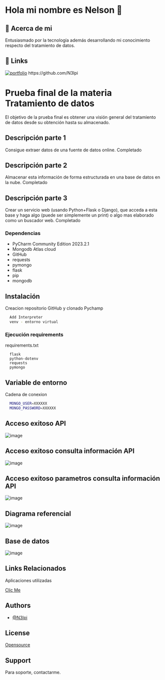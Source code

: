 # Hola mi nombre es Nelson 👋
## 🚀 Acerca de mi
Entusiasmado por la tecnología además desarrollando mi conocimiento respecto del tratamiento de datos.
## 🔗 Links
[![portfolio](https://img.shields.io/badge/my_portfolio-000?style=for-the-badge&logo=ko-fi&logoColor=white)]([https://katherineoelsner.com/](https://github.com/N3lpi)) https://github.com/N3lpi
# Prueba final de la materia Tratamiento de datos

El objetivo de la prueba final es obtener una visión general del tratamiento de datos desde su obtención hasta su almacenado.

## Descripción parte 1

Consigue extraer datos de una fuente de datos online. Completado

## Descripción parte 2

Almacenar esta información de forma estructurada en una base de datos en la nube. Completado

## Descripción parte 3

Crear un servicio web (usando Python+Flask o Django), que acceda a esta base y haga algo (puede ser simplemente un print) o algo mas elaborado como un buscador web. Completado

### Dependencias
* PyCharm Community Edition 2023.2.1
* Mongodb Atlas cloud
* GitHub
* requests
* pymongo
* flask
* pip
* mongodb

## Instalación

Creacion repositorio GitHub y clonado Pychamp

```bash
  Add Interpreter
  venv - entorno virtual
```

### Ejecución requirements

requirements.txt

```
  flask
  python-dotenv
  requests
  pymongo
```
## Variable de entorno

Cadena de conexion

```bash
  MONGO_USER=XXXXXX
  MONGO_PASSWORD=XXXXXX
```

## Acceso exitoso API

![image](https://github.com/N3lpi/prueba-final1-grupoA/assets/144539622/663da965-b4e2-4407-9fe7-09a6ccaa13cc)

## Acceso exitoso consulta información API
![image](https://github.com/N3lpi/prueba-final1-grupoA/assets/144539622/a7580e7a-66c4-4c5a-8ee2-2d5b84321857)

## Acceso exitoso parametros consulta información API
![image](https://github.com/N3lpi/prueba-final1-grupoA/assets/144539622/762364ce-f235-4430-a908-b772631520fc)

## Diagrama referencial

![image](https://github.com/N3lpi/prueba-final1-grupoA/assets/144539622/bbf25ce6-0f07-461e-8278-e7829aca3858)

## Base de datos
![image](https://github.com/N3lpi/prueba_final2_GrupoA/assets/144539622/271b4b03-d178-455d-8355-8e49bbd340c3)


## Links Relacionados

Aplicaciones utilizadas

[Clic Me](https://excalidraw.com/)

## Authors

- [@N3lpi](https://github.com/N3lpi)

## License

[Opensource](https://opensource.com)

## Support

Para soporte, contactarme.
